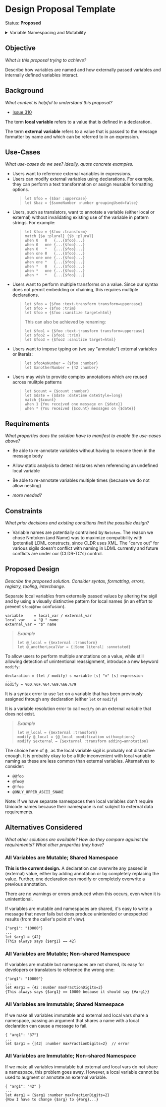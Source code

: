 # Design Proposal Template

Status: **Proposed**

<details>
	<summary>Variable Namespacing and Mutability</summary>
	<dl>
		<dt>Contributors</dt>
		<dd>@aphillips</dd>
		<dt>First proposed</dt>
		<dd>2023-09-04</dd>
		<dt>Pull Request</dt>
		<dd>#000</dd>
	</dl>
</details>

## Objective

_What is this proposal trying to achieve?_

Describe how variables are named and how externally passed variables
and internally defined variables interact.

## Background

_What context is helpful to understand this proposal?_

- [Issue 310](https://github.com/unicode-org/message-format-wg/issues/310)

The term **local variable** refers to a value that is defined in a declaration.

The term **external variable** refers to a value that is passed to the
message formatter by name and which can be referred to in an expression.

## Use-Cases

_What use-cases do we see? Ideally, quote concrete examples._

- Users want to reference external variables in expressions.
- Users can modify external variables using declarations.
  For example, they can perform a text transformation or assign reusable formatting options.
  > ```
  > let $foo = {$bar :uppercase}
  > let $baz = {$someNumber :number groupingUsed=false}
  > ```
- Users, such as translators, want to annotate a variable
  (either local or external) without invalidating
  existing use of the variable in pattern strings. For example:
  > ```
  > let $foo = {$foo :transform}
  > match {$a :plural} {$b :plural}
  > when 0   0   {...{$foo}...}
  > when 0   one {...{$foo}...}
  > when 0   *   {...{$foo}...}
  > when one 0   {...{$foo}...}
  > when one one {...{$foo}...}
  > when one *   {...{$foo}...}
  > when *   0   {...{$foo}...}
  > when *   one {...{$foo}...}
  > when *   *   {...{$foo}...}
  > ```
- Users want to perform multiple transforms on a value.
  Since our syntax does not permit embedding or chaining, this requires multiple declarations.
  > ```
  > let $foo = {$foo :text-transform transform=uppercase}
  > let $foo = {$foo :trim}
  > let $foo = {$foo :sanitize target=html}
  > ```
  >
  > This can also be achieved by renaming:
  >
  > ```
  > let $foo1 = {$foo :text-transform transform=uppercase}
  > let $foo2 = {$foo1 :trim}
  > let $foo3 = {$foo2 :sanitize target=html}
  > ```
- Users want to impose typing on (we say "annotate") external variables
  or literals:
  > ```
  > let $fooAsNumber = {$foo :number}
  > let $anotherNumber = {42 :number}
  > ```
- Users may wish to provide complex annotations which are reused across mulitple patterns
  > ```
  > let $count = {$count :number}
  > let $date = {$date :datetime dateStyle=long}
  > match {$count}
  > when 1 {You received one message on {$date}}
  > when * {You received {$count} messages on {$date}}
  > ```

## Requirements

_What properties does the solution have to manifest to enable the use-cases above?_

- Be able to re-annotate variables without having to rename them in the message body
- Allow static analysis to detect mistakes when referencing an undefined local variable
- Be able to re-annotate variables multiple times (because we do not allow nesting)

- _more needed?_

## Constraints

_What prior decisions and existing conditions limit the possible design?_

- Variable names are potentially contrained by `Nmtoken`.
  The reason we chose Nmtoken (and Name) was to maximize compatibility with (potential)
  LDML constructs, since CLDR uses XML.
  The "carve out" for various sigils doesn't conflict with naming in LDML currently and
  future conflicts are under our (CLDR-TC's) control.

## Proposed Design

_Describe the proposed solution. Consider syntax, formatting, errors, registry, tooling, interchange._

Separate local variables from externally passed values by altering the sigil
and by using a visually distinctive pattern for local names
(in an effort to prevent `$foo`/`@foo` confusion).

```abnf
variable     = local_var / external_var
local_var    = "@_" name
external_var = "$" name
```

> _Example_
>
> ```
> let @_local = {$external :transform}
> let @_anotherLocalVar = {|Some literal| :annotated}
> ```

To allow users to perform multiple annotations on a value,
while still allowing detection of unintentional reassignment,
introduce a new keyword `modify`:

```abnf
declaration = (let / modify) s variable [s] "=" [s] expression
...
modify = %6D.%6F.%64.%69.%66.%79
```

It is a syntax error to use `let` on a variable that has been previously
assigned through any declaration (either `let` or `modify`)

It is a variable resolution error to call `modify`
on an external variable that does not exist.

> _Example_
>
> ```
> let @_local = {$external :transform}
> modify @_local = {@_local :modification with=options}
> modify $external = {$external :transform adding=annotation}
> ```

The choice here of `@_` as the local variable sigil is probably not distinctive enough.
It is probably okay to be a little inconvenient with local variable naming
as these are less common than external variables.
Alternatives to consider:

- `@@foo`
- `@foo@`
- `@!foo`
- `@ONLY_UPPER_ASCII_SNAKE`

Note: if we have separate namespaces then local variables don't
require Unicode names because their namespace is not subject
to external data requirements.

## Alternatives Considered

_What other solutions are available?_
_How do they compare against the requirements?_
_What other properties they have?_

### All Variables are Mutable; Shared Namespace

**This is the current design.**
A declaration can overwrite any passed in (external) value,
either by adding annotation
or by completely replacing the value.
Further, one declaration can modify or completely overwrite a previous annotation.

There are no warnings or errors produced when this occurs, even when it is unintentional.

If variables are mutable and namespaces are shared, it's easy to write a message that never
fails but does produce unintended or unexpected results (from the caller's point of view).

```
{"arg1": "10000"}
...
let $arg1 = {42}
{This always says {$arg1} == 42}
```

### All Variables are Mutable; Non-shared Namespace

If variables are mutable but namespaces are not shared, its easy for developers or translators to reference the wrong one:

```
{"arg1": "10000"}
...
let #arg1 = {42 :number maxFractionDigits=2}
{This always says {$arg1} == 10000 because it should say {#arg1}}
```

### All Variables are Immutable; Shared Namespace

If we make all variables immutable and external and local vars share a namespace,
passing an argument that shares a name with a local declaration can cause a message to fail.

```
{ "arg1": "37"}
...
let $arg1 = {|42| :number maxFractionDigits=2}  // error
```

### All Variables are Immutable; Non-shared Namespace

If we make all variables immutable but external and local vars do not share a namespace,
this problem goes away. However, a local variable cannot be used to augment or annotate an external variable.

```
{ "arg1": "42" }
...
let #arg1 = {$arg1 :number maxFractionDigits=2}
{Now I have to change {$arg} to {#arg}...}
```
